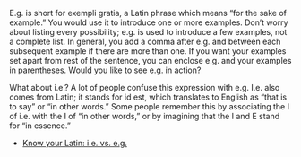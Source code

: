 E.g. is short for exempli gratia, a Latin phrase which means “for the sake of example.” You would use it to introduce one or more examples. Don’t worry about listing every possibility; e.g. is used to introduce a few examples, not a complete list. In general, you add a comma after e.g. and between each subsequent example if there are more than one. If you want your examples set apart from rest of the sentence, you can enclose e.g. and your examples in parentheses. Would you like to see e.g. in action?

What about i.e.? A lot of people confuse this expression with e.g. I.e. also comes from Latin; it stands for id est, which translates to English as “that is to say” or “in other words.” Some people remember this by associating the I of i.e. with the I of “in other words,” or by imagining that the I and E stand for “in essence.”

 - [Know your Latin: i.e. vs. e.g.](https://www.grammarly.com/blog/know-your-latin-i-e-vs-e-g/)